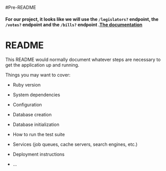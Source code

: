 #Pre-README
#### For our project, it looks like we will use the `/legislators?` endpoint, the `/votes?` endpoint and the `/bills?` endpoint .<a href="https://sunlightlabs.github.io/congress/">The documentation</a>
 

# README

This README would normally document whatever steps are necessary to get the
application up and running.

Things you may want to cover:

* Ruby version

* System dependencies

* Configuration

* Database creation

* Database initialization

* How to run the test suite

* Services (job queues, cache servers, search engines, etc.)

* Deployment instructions

* ...
